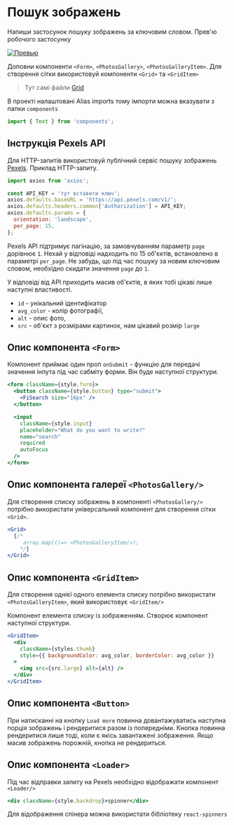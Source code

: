 # Пошук зображень

Напиши застосунок пошуку зображень за ключовим словом. Прев'ю робочого
застосунку

[![Превью](https://i.gyazo.com/76384ee7d41664406ee52acb77351f07.jpg)](https://gyazo.com/76384ee7d41664406ee52acb77351f07)

Доповни компоненти `<Form>`, `<PhotosGallery>`, `<PhotosGalleryItem>`. Для
створення сітки використовуй компоненти `<Grid>` та `<GridItem>`

> Тут самі файли [Grid](./src/components/Grid/Grid.jsx)

В проекті налаштовані Alias imports тому імпорти можна вказувати з папки
`components`

```jsx
import { Text } from 'components';
```

## Інструкція Pexels API

Для HTTP-запитів використовуй публічний сервіс пошуку зображень
[ Pexels](https://www.pexels.com/api/documentation/). Приклад HTTP-запиту.

```js
import axios from 'axios';

const API_KEY = 'тут вставити ключ';
axios.defaults.baseURL = 'https://api.pexels.com/v1/';
axios.defaults.headers.common['Authorization'] = API_KEY;
axios.defaults.params = {
  orientation: 'landscape',
  per_page: 15,
};
```

Pexels API підтримує пагінацію, за замовчуванням параметр `page` дорівнює `1`.
Нехай у відповіді надходить по 15 об'єктів, встановлено в параметрі `per_page`.
Не забудь, що під час пошуку за новим ключовим словом, необхідно скидати
значення `page` до `1`.

У відповіді від API приходить масив об'єктів, в яких тобі цікаві лише наступні
властивості.

- `id` - унікальний ідентифікатор
- `avg_color` - колір фотографії,
- `alt` - опис фото,
- `src` - об'єкт з розмірами картинок, нам цікавий розмір `large`

## Опис компонента `<Form>`

Компонент приймає один проп `onSubmit` - функцію для передачі значення інпута
під час сабміту форми. Він буде наступної структури.

```jsx
<form className={style.form}>
  <button className={style.button} type="submit">
    <FiSearch size="16px" />
  </button>

  <input
    className={style.input}
    placeholder="What do you want to write?"
    name="search"
    required
    autoFocus
  />
</form>
```

## Опис компонента галереї `<PhotosGallery/>`

Для створення списку зображень в компоненті `<PhotosGallery/>` потрібно
використати універсальний компонент для створення сітки `<Grid>`.

```jsx
<Grid>
  {/*
     array.map(()=> <PhotosGalleryItem/>);
    */}
</Grid>
```

## Опис компонента `<GridItem>`

Для створення однієї одного елемента списку потрібно використати
`<PhotosGalleryItem>`, який використовує `<GridItem/>`

Компонент елемента списку із зображенням. Створює компонент наступної структури.

```jsx
<GridItem>
  <div
    className={styles.thumb}
    style={{ backgroundColor: avg_color, borderColor: avg_color }}
  >
    <img src={src.large} alt={alt} />
  </div>
</GridItem>
```

## Опис компонента `<Button>`

При натисканні на кнопку `Load more` повинна довантажуватись наступна порція
зображень і рендеритися разом із попередніми. Кнопка повинна рендеритися лише
тоді, коли є якісь завантажені зображення. Якщо масив зображень порожній, кнопка
не рендериться.

## Опис компонента `<Loader>`

Під час відправки запиту на Pexels необхідно відображати компонент `<Loader/>`

```jsx
<div className={style.backdrop}>spinner</div>
```

Для відображення спінера можна використати бібліотеку `react-spinners`
